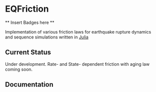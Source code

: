 # EQFriction

** Insert Badges here **

Implementation of various friction laws for earthquake rupture dynamics and sequence simulations written in [Julia]()

## Current Status
Under development. Rate- and State- dependent friction with aging law coming soon.

## Documentation


